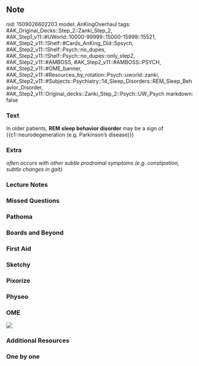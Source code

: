 ## Note
nid: 1509026602203
model: AnKingOverhaul
tags: #AK_Original_Decks::Step_2::Zanki_Step_2, #AK_Step1_v11::#UWorld::10000-99999::15000-15999::15521, #AK_Step2_v11::!Shelf::#Cards_AnKing_Did::5psych, #AK_Step2_v11::!Shelf::Psych::no_dupes, #AK_Step2_v11::!Shelf::Psych::no_dupes::only_step2, #AK_Step2_v11::#AMBOSS, #AK_Step2_v11::#AMBOSS::PSYCH, #AK_Step2_v11::#OME_banner, #AK_Step2_v11::#Resources_by_rotation::Psych::uworld::zanki, #AK_Step2_v11::#Subjects::Psychiatry::14_Sleep_Disorders::REM_Sleep_Behavior_Disorder, #AK_Step2_v11::Original_decks::Zanki_Step_2::Psych::UW_Psych
markdown: false

### Text
In older patients, <b>REM sleep behavior disorder</b> may be a sign
of {{c1::neurodegeneration (e.g. Parkinson’s disease)}}

### Extra
<i>often occurs with other subtle prodromal symptoms (e.g.
constipation, subtle changes in gait)</i>

### Lecture Notes


### Missed Questions


### Pathoma


### Boards and Beyond


### First Aid


### Sketchy


### Pixorize


### Physeo


### OME
<div class="ome-widget">
  <a href="https://onlinemeded.org?ref=anki"><img src=
  "_OME_AnkiFlashcards_General_3.png"></a>
</div>

### Additional Resources


### One by one

